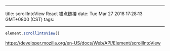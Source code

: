 
---
title: scrollIntoView React 锚点链接
date: Tue Mar 27 2018 17:28:13 GMT+0800 (CST)
tags:

---

```js
element.scrollIntoView()
```

https://developer.mozilla.org/en-US/docs/Web/API/Element/scrollIntoView